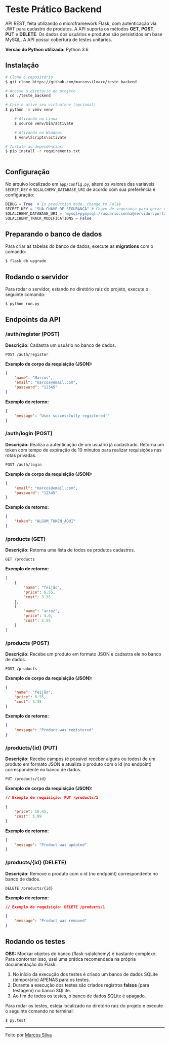 # Teste Prático Backend

API REST, feita utilizando o microframework Flask, com autenticação via JWT para cadastro de produtos. A API suporta os métodos **GET**, **POST**, **PUT** e **DELETE**. Os dados dos usuários e produtos são persistidos em base MySQL.  A API possui cobertura de testes unitários.

**Versão do Python utilizada:**
Python 3.6

## Instalação
```bash
# Clone o repositório
$ git clone https://github.com/marcossilvaxx/teste_backend

# Acesse o diretório do projeto
$ cd ./teste_backend

# Crie e ative seu virtualenv (opcional)
$ python -m venv venv

	# Ativando no Linux
	$ source venv/bin/activate

	# Ativando no Windows
	$ venv\Scripts\activate

# Instale as dependências:
$ pip install -r requirements.txt
 
```

## Configuração

No arquivo localizado em `app/config.py`, altere os valores das variáveis `SECRET_KEY` e `SQLALCHEMY_DATABASE_URI` de acordo com sua preferência e configuração:

```python
DEBUG = True  # In production mode, change to False
SECRET_KEY = "SUA_CHAVE_DE_SEGURANÇA" # Chave de segurança para gerar os hashes da aplicação
SQLALCHEMY_DATABASE_URI = 'mysql+pymysql://usuario:senha@servidor:porta/nomedobanco' # String de conexão do banco de dados
SQLALCHEMY_TRACK_MODIFICATIONS = False
``` 

## Preparando o banco de dados

Para criar as tabelas do banco de dados, execute as **migrations** com o comando:

```bash
$ flask db upgrade
```

## Rodando o servidor

Para rodar o servidor, estando no diretório raiz do projeto, execute o seguinte comando:

```bash
$ python run.py
```

## Endpoints da API

### /auth/register (POST)
**Descrição:** Cadastra um usuário no banco de dados.
```
POST /auth/register
```
**Exemplo de corpo da requisição (JSON):**
```json
{
	"name": "Marcos",
	"email": "marcos@email.com",
	"password": "12345"
}
```
**Exemplo de retorno:**
```json
{
	"message": "User successfully registered!"
}
```

### /auth/login (POST)
**Descrição:** Realiza a autenticação de um usuário já cadastrado. Retorna um token com tempo de expiração de 10 minutos para realizar requisições nas rotas privadas.
```
POST /auth/login
```
**Exemplo de corpo da requisição (JSON):**
```json
{
	"email": "marcos@email.com",
	"password": "12345"
}
```
**Exemplo de retorno:**
```json
{
	"token": "ALGUM_TOKEN_AQUI"
}
```

### /products (GET)
**Descrição:** Retorna uma lista de todos os produtos cadastros.
```
GET /products
```

**Exemplo de retorno:**
```json
[
	{
		"name": "feijão",
		"price": 6.55,
		"cost": 3.35
	},
	{
		"name": "arroz",
		"price": 4.0,
		"cost": 2.55
	}
]
```

### /products (POST)
**Descrição:** Recebe um produto em formato JSON e cadastra ele no banco de dados.
```
POST /products
```
**Exemplo de corpo da requisição (JSON):**
```json
{
	"name": "feijão",
	"price": 6.55,
	"cost": 3.35
}
```
**Exemplo de retorno:**
```json
{
	"message": "Product was registered"
}
```

### /products/{id} (PUT)
**Descrição:** Recebe campos (é possível receber alguns ou todos) de um produto em formato JSON e atualiza o produto com o id (no endpoint) correspondente no banco de dados.
```
PUT /products/{id}
```
**Exemplo de corpo da requisição (JSON):**
```json
// Exemplo de requisição: PUT /products/1

{
	"price": 10.45,
	"cost": 5.99
}
```
**Exemplo de retorno:**
```json
{
	"message": "Product was updated"
}
```

### /products/{id} (DELETE)
**Descrição:** Remove o produto com o id (no endpoint) correspondente no banco de dados.
```
DELETE /products/{id}
```
**Exemplo de retorno:**
```json
// Exemplo de requisição: DELETE /products/1

{
	"message": "Product was removed"
}
```

## Rodando os testes

**OBS:** Mockar objetos do banco (flask-sqlalchemy) é bastante complexo. Para contornar isso, usei uma prática recomendada na própria documentação do Flask:

 1. No início da execução dos testes é criado um banco de dados SQLite (temporário) APENAS para os testes.
 2. Durante a execução dos testes são criados registros **falsos** (para testagem) no banco SQLite.
 3. Ao fim de todos os testes, o banco de dados SQLite é apagado.

Para rodar os testes, esteja localizado no diretório raiz do projeto e execute o seguinte comando no terminal:
```bash
$ py.test
```
---
Feito por [Marcos Silva](https://github.com/marcossilvaxx)